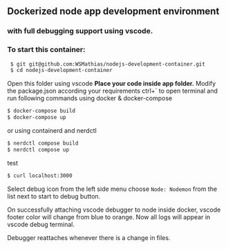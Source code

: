 ## Dockerized node app development environment
### with full debugging support using vscode.

### To start this container:
```sh
 $ git git@github.com:WSMathias/nodejs-development-container.git
 $ cd nodejs-development-container
```
 Open this folder using vscode
 **Place your code inside app folder.**
 Modify the package.json according your requirements
 ctrl+` to open terminal and run following commands
 using docker & docker-compose
 ```sh
 $ docker-compose build
 $ docker-compose up
 ```
 or using containerd and nerdctl
 ```sh
 $ nerdctl compose build
 $ nerdctl compose up
 ```
 
 test
 ```sh
 $ curl localhost:3000
 ```

 Select debug icon from the left side menu
 choose `Node: Nodemon` from the list next to start to debug button.

 On successfully attaching vscode debugger to node inside docker, vscode footer color will change from blue to orange.
 Now all logs will appear in vscode debug terminal.

 Debugger reattaches whenever there is a change in files.
